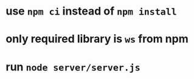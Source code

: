 # use `npm ci` instead of `npm install`
# only required library is `ws` from npm
# run `node server/server.js`